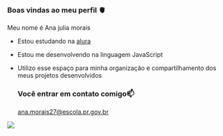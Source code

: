 ### Boas vindas ao meu perfil 🫀

Meu nome é Ana julia morais

- Estou estudando na [alura](https://www.alura.com.br)
- Estou me desenvolvendo na linguagem JavaScript
- Utilizo esse espaço para minha organização e compartilhamento dos meus projetos desenvolvidos

  ### Você entrar em contato comigo📫

  ana.morais27@escola.pr.gov.br



![]( https://media.tenor.com/MpZE5dVfQxkAAAAC/bang-dream-bandori.gif )
 
